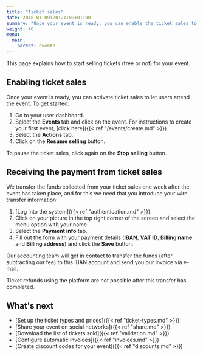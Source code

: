 ```yaml
---
title: "Ticket sales"
date: 2018-01-09T20:21:09+01:00
summary: "Once your event is ready, you can enable the ticket sales to let users attend the event."
weight: 40
menu:
  main:
    parent: events
---
```


This page explains how to start selling tickets (free or not) for your event.

## Enabling ticket sales

Once your event is ready, you can activate ticket sales to let users attend the event. To get started:

1. Go to your user dashboard.
2. Select the **Events** tab and click on the event. For instructions to create your first event, [click here]({{< ref "/events/create.md" >}}).
3. Select the **Actions** tab.
4. Click on the **Resume selling** button.

To pause the ticket sales, click again on the **Stop selling** button.

## Receiving the payment from ticket sales

We transfer the funds collected from your ticket sales one week after the event has taken place, and for this we need that you introduce your wire transfer information:

1. [Log into the system]({{< ref "authentication.md" >}}).
2. Click on your picture in the top right corner of the screen and select the menu option with your name.
3. Select the **Payment info** tab.
4. Fill out the form with your payment details (**IBAN**, **VAT ID**, **Billing name** and **Billing address**) and click the **Save** button.

Our accounting team will get in contact to transfer the funds (after subtracting our fee) to this IBAN account and send you our invoice via e-mail.

Ticket refunds using the platform are not possible after this transfer has completed.

## What's next

* [Set up the ticket types and prices]({{< ref "ticket-types.md" >}})
* [Share your event on social networks]({{< ref "share.md" >}})
* [Download the list of tickets sold]({{< ref "validation.md" >}})
* [Configure automatic invoices]({{< ref "invoices.md" >}})
* [Create discount codes for your event]({{< ref "discounts.md" >}})
